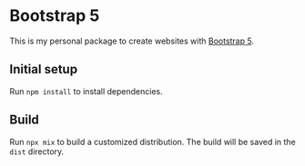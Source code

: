# Bootstrap 5

This is my personal package to create websites with [Bootstrap 5](https://getbootstrap.com/docs/5.0/getting-started/introduction/).

## Initial setup

Run  ``npm install`` to install dependencies.

## Build

Run  ``npx mix`` to build a customized distribution. The build will be saved in the ``dist`` directory.